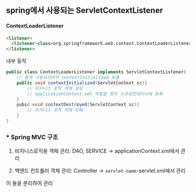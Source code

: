 

## spring에서 사용되는 ServletContextListener

#### ContextLoaderListener
```html
<listener>
  <listener-class>org.springframework.web.context.ContextLoaderListener</listener-class>
</listener>
```

내부 동작
```java
public class ContextLoaderListener implements ServletContextListener{
	// 톰캣 구동되자마자 contextInitialized 호출
	public void contextInitialized(ServletContext sc){
		// 비지니스 로직 객체 생성
		// applicationContext.xml 파일을 찾아 스프링컨테이너에 등록
	}
	pubic void contextDestroyed(ServletContext sc){
		// 비지니스 로직 객체 삭제
	}
}
```
### * Spring MVC 구조
1. 비지니스로직용 객체 관리: DAO, SERVICE
→ applicationContext.xml에서 관리

2. 백엔드 컨트롤러 객체 관리: Controller
→ `servlet-name`-servlet.xml에서 관리

이 둘을 분리하여 관리
<!--stackedit_data:
eyJoaXN0b3J5IjpbMTM4NzMxNTQ4OSwzMDkwNzk4NCw2NjE1Nz
I0LC0xNTI1NDMzMTEyXX0=
-->